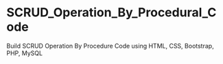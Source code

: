 # SCRUD_Operation_By_Procedural_Code
Build SCRUD Operation By Procedure Code using HTML, CSS, Bootstrap, PHP, MySQL 
